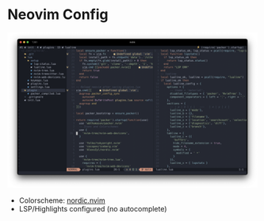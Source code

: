 # Neovim Config

![screenshot](screenshot.png)

* Colorscheme: [nordic.nvim](https://github.com/AlexvZyl/nordic.nvim)
* LSP/Highlights configured (no autocomplete)

